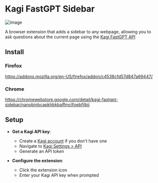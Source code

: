 # Kagi FastGPT Sidebar

![image](https://github.com/user-attachments/assets/e287fb61-224e-4dfb-a8b7-7894d499c08b)


A browser extension that adds a sidebar to any webpage, allowing you to ask questions about the current page using the [Kagi FastGPT API](https://help.kagi.com/kagi/api/fastgpt.html)

## Install

### Firefox
https://addons.mozilla.org/en-US/firefox/addon/c4538cfd57d847a69447/

### Chrome
https://chromewebstore.google.com/detail/kagi-fastgpt-sidebar/nanobjnbcapkhbkbaffmclfoebfjlbjj

## Setup

- **Get a Kagi API key**:
   - Create a [Kagi account](https://kagi.com) if you don't have one
   - Navigate to [Kagi Settings > API](https://kagi.com/settings?p=api)
   - Generate an API token

- **Configure the extension**:
   - Click the extension icon
   - Enter your Kagi API key when prompted
